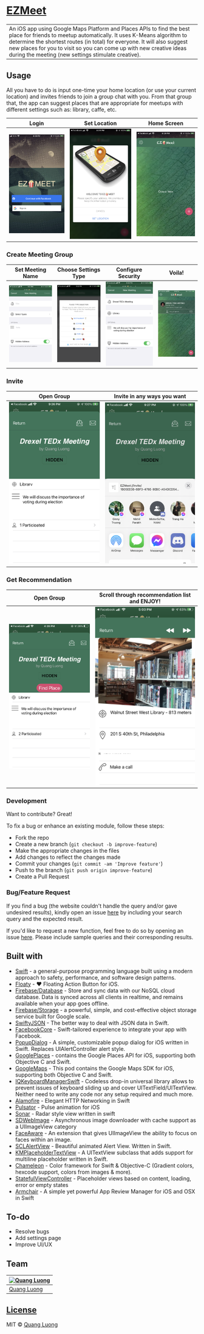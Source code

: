 # [EZMeet](https://youtu.be/MR1hHU2ILzI)

<table>
<tr>
<td>
  An iOS app using Google Maps Platform and Places APIs to find the best place for friends to meetup automatically. It uses K-Means algorithm to determine the shortest routes (in total) for everyone. It will also suggest new places for you to visit so you can come up with new creative ideas during the meeting (new settings stimulate creative).
</td>
</tr>
</table>

## Usage
All you have to do is input one-time your home location (or use your current location) and invites friends to join a group chat with you. From that group that, the app can suggest places that are appropriate for meetups with different settings such as: library, caffe, etc.

Login | Set Location | Home Screen
:-------------------------:|:-------------------------:|:-------------------------:
![](https://github.com/quanglddev/EZMeet/blob/media/login.PNG?raw=true) | ![](https://github.com/quanglddev/EZMeet/blob/media/set_location.PNG?raw=true) | ![](https://github.com/quanglddev/EZMeet/blob/media/home.PNG?raw=true)

### Create Meeting Group
Set Meeting Name | Choose Settings Type | Configure Security | Voila!
:-------------------------:|:-------------------------:|:-------------------------:|:-------------------------:
![](https://github.com/quanglddev/EZMeet/blob/media/create_1.PNG?raw=true) | ![](https://github.com/quanglddev/EZMeet/blob/media/create_2.PNG?raw=true) | ![](https://github.com/quanglddev/EZMeet/blob/media/create_3.PNG?raw=true) | ![](https://github.com/quanglddev/EZMeet/blob/media/create_4.PNG?raw=true)

### Invite
Open Group | Invite in any ways you want
:-------------------------:|:-------------------------:
![](https://github.com/quanglddev/EZMeet/blob/media/invite_1.PNG?raw=true) | ![](https://github.com/quanglddev/EZMeet/blob/media/invite_2.PNG?raw=true)

### Get Recommendation
Open Group | Scroll through recommendation list and ENJOY!
:-------------------------:|:-------------------------:
![](https://github.com/quanglddev/EZMeet/blob/media/suggest_2.PNG?raw=true) | ![](https://github.com/quanglddev/EZMeet/blob/media/suggest_3.PNG?raw=true)

### Development
Want to contribute? Great!

To fix a bug or enhance an existing module, follow these steps:

- Fork the repo
- Create a new branch (`git checkout -b improve-feature`)
- Make the appropriate changes in the files
- Add changes to reflect the changes made
- Commit your changes (`git commit -am 'Improve feature'`)
- Push to the branch (`git push origin improve-feature`)
- Create a Pull Request 

### Bug/Feature Request

If you find a bug (the website couldn't handle the query and/or gave undesired results), kindly open an issue [here](https://github.com/quanglddev/EZMeet/issues/new) by including your search query and the expected result.

If you'd like to request a new function, feel free to do so by opening an issue [here](https://github.com/quanglddev/EZMeet/issues/new). Please include sample queries and their corresponding results.

## Built with 

- [Swift](https://swift.org/) - a general-purpose programming language built using a modern approach to safety, performance, and software design patterns.
- [Floaty](https://github.com/kciter/Floaty) - ❤ Floating Action Button for iOS.
- [Firebase/Database](https://firebase.google.com/docs/database) - Store and sync data with our NoSQL cloud database. Data is synced across all clients in realtime, and remains available when your app goes offline.
- [Firebase/Storage](https://firebase.google.com/docs/storage) - a powerful, simple, and cost-effective object storage service built for Google scale. 
- [SwiftyJSON](https://github.com/SwiftyJSON/SwiftyJSON/) - The better way to deal with JSON data in Swift.
- [FacebookCore](https://cocoapods.org/pods/FacebookCore) - Swift-tailored experience to integrate your app with Facebook.
- [PopupDialog](https://github.com/Orderella/PopupDialog) - A simple, customizable popup dialog for iOS written in Swift. Replaces UIAlertController alert style.
- [GooglePlaces](https://cocoapods.org/pods/GooglePlaces) - contains the Google Places API for iOS, supporting both Objective C and
Swift.
- [GoogleMaps](https://cocoapods.org/pods/GoogleMaps) - This pod contains the Google Maps SDK for iOS, supporting both Objective C and
Swift.
- [IQKeyboardManagerSwift](https://github.com/hackiftekhar/IQKeyboardManager) - Codeless drop-in universal library allows to prevent issues of keyboard sliding up and cover UITextField/UITextView. Neither need to write any code nor any setup required and much more.
- [Alamofire](https://github.com/Alamofire/Alamofire) - Elegant HTTP Networking in Swift
- [Pulsator](https://github.com/shu223/Pulsator) - Pulse animation for iOS
- [Sonar](https://github.com/futuredapp/Sonar) - Radar style view written in swift
- [SDWebImage](https://github.com/SDWebImage/SDWebImage) - Asynchronous image downloader with cache support as a UIImageView category
- [FaceAware](https://github.com/BeauNouvelle/FaceAware) - An extension that gives UIImageView the ability to focus on faces within an image.
- [SCLAlertView](https://github.com/vikmeup/SCLAlertView-Swift/) - Beautiful animated Alert View. Written in Swift.
- [KMPlaceholderTextView](https://github.com/MoZhouqi/KMPlaceholderTextView) - A UITextView subclass that adds support for multiline placeholder written in Swift.
- [Chameleon](https://github.com/vicc/Chameleon) - Color framework for Swift & Objective-C (Gradient colors, hexcode support, colors from images & more).
- [StatefulViewController](https://github.com/aschuch/StatefulViewController) - Placeholder views based on content, loading, error or empty states
- [Armchair](https://github.com/UrbanApps/Armchair) - A simple yet powerful App Review Manager for iOS and OSX in Swift

## To-do
- Resolve bugs
- Add settings page
- Improve UI/UX

## Team
[![Quang Luong](https://avatars1.githubusercontent.com/u/42598512?s=460&u=95e4c6c1c0467858ffbf8df18eeefe6afb869cb7&v=4)](https://github.com/quanglddev) |
---|
[Quang Luong](https://github.com/quanglddev) |

## [License](https://github.com/quanglddev/EZMeet/blob/master/LICENSE.md)

MIT © [Quang Luong](https://github.com/quanglddev)